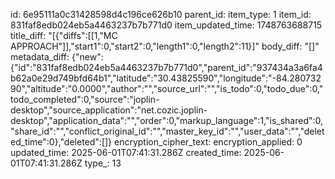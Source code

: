 id: 6e95111a0c31428598d4c196ce626b10
parent_id: 
item_type: 1
item_id: 831faf8edb024eb5a4463237b7b771d0
item_updated_time: 1748763688715
title_diff: "[{\"diffs\":[[1,\"MC APPROACH\"]],\"start1\":0,\"start2\":0,\"length1\":0,\"length2\":11}]"
body_diff: "[]"
metadata_diff: {"new":{"id":"831faf8edb024eb5a4463237b7b771d0","parent_id":"937434a3a6fa4b62a0e29d749bfd64b1","latitude":"30.43825590","longitude":"-84.28073290","altitude":"0.0000","author":"","source_url":"","is_todo":0,"todo_due":0,"todo_completed":0,"source":"joplin-desktop","source_application":"net.cozic.joplin-desktop","application_data":"","order":0,"markup_language":1,"is_shared":0,"share_id":"","conflict_original_id":"","master_key_id":"","user_data":"","deleted_time":0},"deleted":[]}
encryption_cipher_text: 
encryption_applied: 0
updated_time: 2025-06-01T07:41:31.286Z
created_time: 2025-06-01T07:41:31.286Z
type_: 13